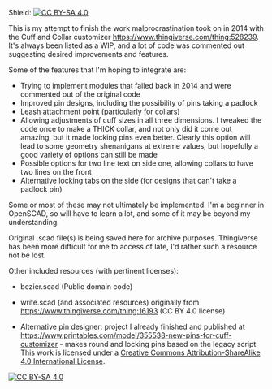 Shield: [![CC BY-SA 4.0][cc-by-sa-shield]][cc-by-sa]

This is my attempt to finish the work malprocrastination took on in 2014 with the Cuff and Collar customizer https://www.thingiverse.com/thing:528239. It's always been listed as a WIP, and a lot of code was commented out suggesting desired improvements and features.

Some of the features that I'm hoping to integrate are:
- Trying to implement modules that failed back in 2014 and were commented out of the original code
- Improved pin designs, including the possibility of pins taking a padlock
- Leash attachment point (particularly for collars)
- Allowing adjustments of cuff sizes in all three dimensions. I tweaked the code once to make a THICK collar, and not only did it come out amazing, but it made locking pins even better. Clearly this option will lead to some geometry shenanigans at extreme values, but hopefully a good variety of options can still be made
- Possible options for two line text on side one, allowing collars to have two lines on the front
- Alternative locking tabs on the side (for designs that can't take a padlock pin)

Some or most of these may not ultimately be implemented. I'm a beginner in OpenSCAD, so will have to learn a lot, and some of it may be beyond my understanding.

Original .scad file(s) is being saved here for archive purposes. Thingiverse has been more difficult for me to access of late, I'd rather such a resource not be lost.

Other included resources (with pertinent licenses):
- bezier.scad (Public domain code)
- write.scad (and associated resources) originally from https://www.thingiverse.com/thing:16193 (CC BY 4.0 license)

- Alternative pin designer: project I already finished and published at https://www.printables.com/model/355538-new-pins-for-cuff-customizer - makes round and locking pins based on the legacy script
This work is licensed under a
[Creative Commons Attribution-ShareAlike 4.0 International License][cc-by-sa].

[![CC BY-SA 4.0][cc-by-sa-image]][cc-by-sa]

[cc-by-sa]: http://creativecommons.org/licenses/by-sa/4.0/
[cc-by-sa-image]: https://licensebuttons.net/l/by-sa/4.0/88x31.png
[cc-by-sa-shield]: https://img.shields.io/badge/License-CC%20BY--SA%204.0-lightgrey.svg
